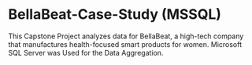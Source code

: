 # BellaBeat-Case-Study (MSSQL)
This Capstone Project analyzes data for BellaBeat, a high-tech company that manufactures health-focused smart products for women.
Microsoft SQL Server was Used for the Data Aggregation.
